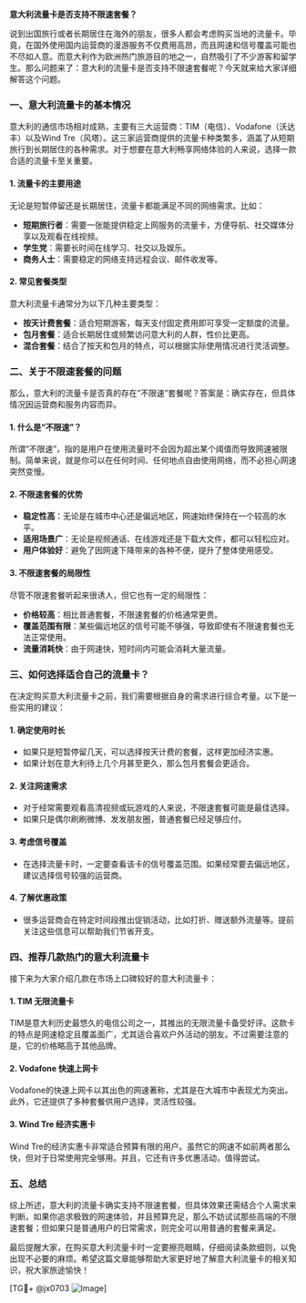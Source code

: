 **意大利流量卡是否支持不限速套餐？**

说到出国旅行或者长期居住在海外的朋友，很多人都会考虑购买当地的流量卡。毕竟，在国外使用国内运营商的漫游服务不仅费用高昂，而且网速和信号覆盖可能也不尽如人意。而意大利作为欧洲热门旅游目的地之一，自然吸引了不少游客和留学生。那么问题来了：意大利的流量卡是否支持不限速套餐呢？今天就来给大家详细解答这个问题。

### 一、意大利流量卡的基本情况

意大利的通信市场相对成熟，主要有三大运营商：TIM（电信）、Vodafone（沃达丰）以及Wind Tre（风塔）。这三家运营商提供的流量卡种类繁多，涵盖了从短期旅行到长期居住的各种需求。对于想要在意大利畅享网络体验的人来说，选择一款合适的流量卡至关重要。

#### 1. 流量卡的主要用途
无论是短暂停留还是长期居住，流量卡都能满足不同的网络需求。比如：
- **短期旅行者**：需要一张能提供稳定上网服务的流量卡，方便导航、社交媒体分享以及观看在线视频。
- **学生党**：需要长时间在线学习、社交以及娱乐。
- **商务人士**：需要稳定的网络支持远程会议、邮件收发等。

#### 2. 常见套餐类型
意大利流量卡通常分为以下几种主要类型：
- **按天计费套餐**：适合短期游客，每天支付固定费用即可享受一定额度的流量。
- **包月套餐**：适合长期居住或频繁访问意大利的人群，性价比更高。
- **混合套餐**：结合了按天和包月的特点，可以根据实际使用情况进行灵活调整。

### 二、关于不限速套餐的问题

那么，意大利的流量卡是否真的存在“不限速”套餐呢？答案是：确实存在，但具体情况因运营商和服务内容而异。

#### 1. 什么是“不限速”？
所谓“不限速”，指的是用户在使用流量时不会因为超出某个阈值而导致网速被限制。简单来说，就是你可以在任何时间、任何地点自由使用网络，而不必担心网速突然变慢。

#### 2. 不限速套餐的优势
- **稳定性高**：无论是在城市中心还是偏远地区，网速始终保持在一个较高的水平。
- **适用场景广**：无论是视频通话、在线游戏还是下载大文件，都可以轻松应对。
- **用户体验好**：避免了因网速下降带来的各种不便，提升了整体使用感受。

#### 3. 不限速套餐的局限性
尽管不限速套餐听起来很诱人，但它也有一定的局限性：
- **价格较高**：相比普通套餐，不限速套餐的价格通常更贵。
- **覆盖范围有限**：某些偏远地区的信号可能不够强，导致即使有不限速套餐也无法正常使用。
- **流量消耗快**：由于网速快，短时间内可能会消耗大量流量。

### 三、如何选择适合自己的流量卡？

在决定购买意大利流量卡之前，我们需要根据自身的需求进行综合考量。以下是一些实用的建议：

#### 1. 确定使用时长
- 如果只是短暂停留几天，可以选择按天计费的套餐，这样更加经济实惠。
- 如果计划在意大利待上几个月甚至更久，那么包月套餐会更适合。

#### 2. 关注网速需求
- 对于经常需要观看高清视频或玩游戏的人来说，不限速套餐可能是最佳选择。
- 如果只是偶尔刷刷微博、发发朋友圈，普通套餐已经足够应付。

#### 3. 考虑信号覆盖
- 在选择流量卡时，一定要查看该卡的信号覆盖范围。如果经常要去偏远地区，建议选择信号较强的运营商。

#### 4. 了解优惠政策
- 很多运营商会在特定时间段推出促销活动，比如打折、赠送额外流量等。提前关注这些信息可以帮助我们节省开支。

### 四、推荐几款热门的意大利流量卡

接下来为大家介绍几款在市场上口碑较好的意大利流量卡：

#### 1. TIM 无限流量卡
TIM是意大利历史最悠久的电信公司之一，其推出的无限流量卡备受好评。这款卡的特点是网速稳定且覆盖面广，尤其适合喜欢户外活动的朋友。不过需要注意的是，它的价格略高于其他品牌。

#### 2. Vodafone 快速上网卡
Vodafone的快速上网卡以其出色的网速著称，尤其是在大城市中表现尤为突出。此外，它还提供了多种套餐供用户选择，灵活性较强。

#### 3. Wind Tre 经济实惠卡
Wind Tre的经济实惠卡非常适合预算有限的用户。虽然它的网速不如前两者那么快，但对于日常使用完全够用。并且，它还有许多优惠活动，值得尝试。

### 五、总结

综上所述，意大利的流量卡确实支持不限速套餐，但具体效果还需结合个人需求来判断。如果你追求极致的网速体验，并且预算充足，那么不妨试试那些高端的不限速套餐；但如果只是普通用户的日常需求，则完全可以用普通的套餐来满足。

最后提醒大家，在购买意大利流量卡时一定要擦亮眼睛，仔细阅读条款细则，以免出现不必要的麻烦。希望这篇文章能够帮助大家更好地了解意大利流量卡的相关知识，祝大家旅途愉快！

[TG💪+ @jx0703 ![Image](https://github.com/user-attachments/assets/dbca1d08-cadb-493c-b0ec-ad6f7a83f270)]